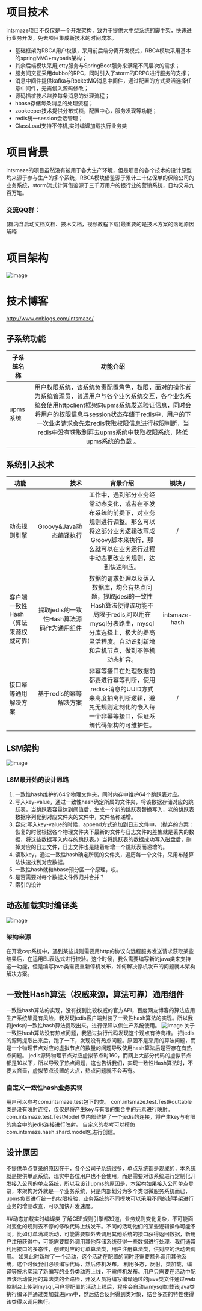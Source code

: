 # 项目技术
intsmaze项目不仅仅是一个开发架构，致力于提供大中型系统的脚手架，快速进行业务开发，免去项目集成新技术的时间成本。<br> 
* 基础框架为RBCA用户权限，采用前后端分离开发模式，RBCA模块采用基本的springMVC+mybatis架构；
* 其余后端模块采用jetty服务与SpringBoot服务来满足不同层次的需求；
* 服务间交互采用dubbo的RPC，同时引入了storm的DRPC进行服务的支撑；
* 消息中间件提供kafka与RocketMQ消息中间件，通过配置的方式灵活选择任意中间件，无需侵入源码修改； 
* 源码插桩技术监控每条消息的处理流程；
* hbase存储每条消息的处理流程；
* zookeeper技术提供分布式锁，配置中心，服务发现等功能；
* redis统一session会话管理；
* ClassLoad支持不停机,实时编译加载执行业务类
# 项目背景
intsmaze的项目虽然没有被用于各大生产环境，但是项目的各个技术的设计原型均来源于参与生产的多个系统，RBCA模块借鉴源于累计二十亿保单的保险公司的业务系统，storm流式计算借鉴源于三千万用户的银行业的营销系统，日均交易九百万笔。
### 交流QQ群：
(群内含启动文档文档、技术文档，视频教程下载)最重要的是技术方案的落地原因解释
# 项目架构
![image](https://github.com/intsmaze/intsmaze/tree/master/image/intsmaze1.png)
# 技术博客
http://www.cnblogs.com/intsmaze/

## 子系统功能
| 子系统名称        |   功能介绍  |
| --------  | :----: |
| upms系统        |用户权限系统，该系统负责配置角色，权限，面对的操作者为系统管理员，普通用户与各个业务系统交互，各个业务系统会使用httpclient框架向upms系统发送验证信息，同时会将用户的权限信息与session状态存储于redis中，用户的下一次业务请求会先走redis获取权限信息进行权限判断，当redis中没有获取到再去upms系统中获取权限系统，降低upms系统的负载 。   |

## 系统引入技术

| 功能        | 技术    |  背景介绍  | 模块 /
| --------   | -----:   | :----: |  :----: |
| 动态规则引擎        | Groovy&Java动态编译执行     |工作中，遇到部分业务经常动态变化，或者在不发布系统的前提下，对业务规则进行调整。那么可以将这部分业务逻辑改写成Groovy脚本来执行，那么就可以在业务运行过程中动态更改业务规则，达到快速响应。    | /
| 客户端一致性Hash（算法来源权威可靠）        | 提取jedis的一致性Hash算法源码作为通用组件     |数据的请求处理以及落入数据库，均会有热点问题，提取jdesi的一致性Hash算法使得该功能不局限于redis,可以用在mysql分表路由，mysql分库选择上，极大的提高灵活程度。自动识别新增和宕机节点，做到不停机动态扩容。   | intsmaze-hash 
| 接口幂等通用解决方案        | 基于redis的幂等解决方案     |非幂等接口在处理数据前都要进行幂等判断，使用redis+消息的UUID方式来高度抽离判断逻辑，避免无规则定制化的嵌入每一个非幂等接口，保证系统代码架构的可维护性。   | /


## LSM架构
![image](https://github.com/intsmaze/intsmaze/tree/master/image/lsm.png)
### LSM最开始的设计思路
1. 一致性hash维护的64个物理文件夹，同时内存中维护64个跳跃表对应。
2. 写入key-value，通过一致性hash确定所属的文件夹，将该数据存储对应的跳跃表，当跳跃表容量达到阈值后，生成一个新的跳跃表替换写入，老的跳跃表数据序列化到对应文件夹的文件中，文件名称递增。
3. 容灾:写入key-value的时候，append方式追加到日志文件中。（抛弃的方案：恢复的时候根据各个物理文件夹下最新的文件与日志文件的差集就是丢失的数据，将这些数据写入内存的跳跃表。）当将跳跃表的数据成功写入磁盘后，删掉对应的日志文件，日志文件也是随着新增一个跳跃表而递增的。
4. 读取key，通过一致性hash确定所属的文件夹，遍历每一个文件，采用布隆算法快速找到对应数据。
5. 一致性hash就和hbase预分区一个原理，哎。
6. 是否需要对每个数据文件做归并合并？
7. 索引的设计

## 动态加载实时编译类
![image](https://github.com/intsmaze/intsmaze/tree/master/image/classload.png)
### 架构来源
在开发cep系统中，遇到某些规则需要用http的协议向远程服务发送请求获取某些结果后，在运用EL表达式进行校验。这个时候，我么需要编写新的java类来支持这一功能，但是编写java类需要重新停机发布，如何解决停机发布的问题就本架构解决方案。 


## 一致性Hash算法（权威来源，算法可靠）通用组件
一致性hash算法的实现，没有找到比较权威的官方API，百度网友博客的算法应用生产系统毕竟有风险，我发现jedis客户端封装了一致性hash算法的实现。所以我将jeds的一致性hash算法提取出来，进行保障以供生产系统使用。
![image](https://github.com/intsmaze/intsmaze/tree/master/image/hash.png)
关于一致性hash算法没有热点问题，我通过执行代码发现这个观点有待商榷。
把jedis的源码提取出来后，跑了一下，发现没有热点问题。原因不是采用的算法问题，而是一个物理节点对应的虚拟节点的数量的问题导致使用hash算法后是否存在有热点问题。
jedis源码物理节点对应虚拟节点时160，而网上大部分代码的虚拟节点都是10以下，所以导致了热点问题，这也告诉我们，实现一致性Hash算法时，不要太吝啬，虚拟节点设置的大点，热点问题就不会再有。

### 自定义一致性hash业务实现
用户可以参考com.intsmaze.test包下的类。
com.intsmaze.test.TestRouttable 类是没有映射连接，仅仅是将产生key与有限的集合中的元素进行映射。
com.intsmaze.test.TestModel 类内部维护了一个jedis的连接，将产生key与有限的集合中的jedis连接进行映射。
自定义的参考可以模仿com.intsmaze.hash.shard.model包进行创建。

## 设计原因
不提供单点登录的原因在于，各个公司子系统很多，单点系统都是现成的，本系统就是提供单点系统，现实中各位用户也不会使用，而是需要对该系统进行定制化开发接入公司的单点系统，所以我设计upms的原因是，本架构如果接入公司单点登录，本架构对外就是一个业务系统，只是内部划分为多个类似微服务系统而已，upms负责进行统一的权限校验，业务系统的不同模块可以采用不同的脚手架进行业务的增删改查，可以加快开发速度。

##动态加载实时编译类
了解CEP规则引擎都知道，业务规则变化复杂，不可能面对变化的规则去不停的修改代码上线发布。不同的活动他们的某些逻辑操作可能不同，比如订单满减活动，可能需要额外去调用其他系统的接口获得返回数据，新用户注册获得中，可能需要额外调用其他存储系统获得一些数据进行处理。我们通常利用接口的多态性，创建对应的订单算法类，用户注册算法类，供对应的活动去调用。
如果此时新增了一个活动，这个活动在配置的同时还需要额外调用其他系统，这个时候我们必须编写代码，然后停机发布。
利用多态，反射，类加载，编译等技术实现了新编写的业务类动态上线，不需停机发布。用户只需要在活动中配置该活动使用的算法类的全路径，开发人员将编写编译通过的jave类文件通过web控制台上传到mysql,用户将配置的活动上线后，程序会自动从mysql加载该java类执行编译并通过类加载进jvm中，然后结合反射得到类对象，结合多态的特性使得该类得以调用执行。
